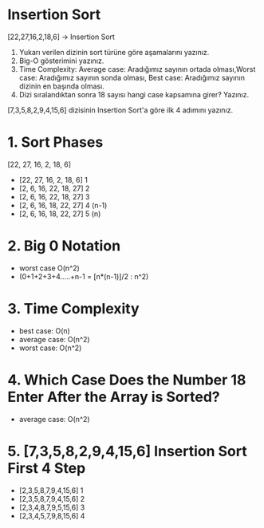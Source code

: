 # Insertion Sort

[22,27,16,2,18,6] -> Insertion Sort

1. Yukarı verilen dizinin sort türüne göre aşamalarını yazınız.
2. Big-O gösterimini yazınız.
3. Time Complexity: Average case: Aradığımız sayının ortada olması,Worst case: Aradığımız sayının sonda olması, Best case: Aradığımız sayının dizinin en başında olması.
4. Dizi sıralandıktan sonra 18 sayısı hangi case kapsamına girer? Yazınız.

[7,3,5,8,2,9,4,15,6] dizisinin Insertion Sort'a göre ilk 4 adımını yazınız.

# 1. Sort Phases

[22, 27, 16, 2, 18, 6]

- [22, 27, 16, 2, 18, 6] 1
- [2, 6, 16, 22, 18, 27] 2
- [2, 6, 16, 22, 18, 27] 3
- [2, 6, 16, 18, 22, 27] 4 (n-1)
- [2, 6, 16, 18, 22, 27] 5 (n)

# 2. Big 0 Notation

- worst case  O(n^2)
- (0+1+2+3+4…..+n-1 = [n*(n-1)]/2 : n^2)

# 3. Time Complexity

- best case: O(n)
- average case: O(n^2)
- worst case: O(n^2)

# 4. Which Case Does the Number 18 Enter After the Array is Sorted?

- average case: O(n^2)

# 5. [7,3,5,8,2,9,4,15,6] Insertion Sort First 4 Step

- [2,3,5,8,7,9,4,15,6] 1
- [2,3,5,8,7,9,4,15,6] 2
- [2,3,4,8,7,9,5,15,6] 3
- [2,3,4,5,7,9,8,15,6] 4
